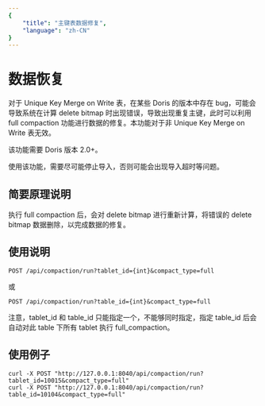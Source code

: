 ```yaml
---
{
    "title": "主键表数据修复",
    "language": "zh-CN"
}
---
```


<!--
Licensed to the Apache Software Foundation (ASF) under one
or more contributor license agreements.  See the NOTICE file
distributed with this work for additional information
regarding copyright ownership.  The ASF licenses this file
to you under the Apache License, Version 2.0 (the
"License"); you may not use this file except in compliance
with the License.  You may obtain a copy of the License at

  http://www.apache.org/licenses/LICENSE-2.0

Unless required by applicable law or agreed to in writing,
software distributed under the License is distributed on an
"AS IS" BASIS, WITHOUT WARRANTIES OR CONDITIONS OF ANY
KIND, either express or implied.  See the License for the
specific language governing permissions and limitations
under the License.
-->

# 数据恢复

对于 Unique Key Merge on Write 表，在某些 Doris 的版本中存在 bug，可能会导致系统在计算 delete bitmap 时出现错误，导致出现重复主键，此时可以利用 full compaction 功能进行数据的修复。本功能对于非 Unique Key Merge on Write 表无效。

该功能需要 Doris 版本 2.0+。

使用该功能，需要尽可能停止导入，否则可能会出现导入超时等问题。

## 简要原理说明

执行 full compaction 后，会对 delete bitmap 进行重新计算，将错误的 delete bitmap 数据删除，以完成数据的修复。

## 使用说明

`POST /api/compaction/run?tablet_id={int}&compact_type=full`

或

`POST /api/compaction/run?table_id={int}&compact_type=full`

注意，tablet_id 和 table_id 只能指定一个，不能够同时指定，指定 table_id 后会自动对此 table 下所有 tablet 执行 full_compaction。

## 使用例子

```
curl -X POST "http://127.0.0.1:8040/api/compaction/run?tablet_id=10015&compact_type=full"
curl -X POST "http://127.0.0.1:8040/api/compaction/run?table_id=10104&compact_type=full"
```